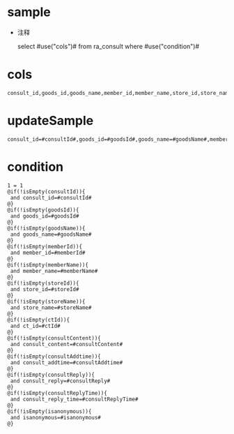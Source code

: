 sample
===
* 注释

	select #use("cols")# from ra_consult  where  #use("condition")#

cols
===
	consult_id,goods_id,goods_name,member_id,member_name,store_id,store_name,ct_id,consult_content,consult_addtime,consult_reply,consult_reply_time,isanonymous

updateSample
===
	
	consult_id=#consultId#,goods_id=#goodsId#,goods_name=#goodsName#,member_id=#memberId#,member_name=#memberName#,store_id=#storeId#,store_name=#storeName#,ct_id=#ctId#,consult_content=#consultContent#,consult_addtime=#consultAddtime#,consult_reply=#consultReply#,consult_reply_time=#consultReplyTime#,isanonymous=#isanonymous#

condition
===

	1 = 1  
	@if(!isEmpty(consultId)){
	 and consult_id=#consultId#
	@}
	@if(!isEmpty(goodsId)){
	 and goods_id=#goodsId#
	@}
	@if(!isEmpty(goodsName)){
	 and goods_name=#goodsName#
	@}
	@if(!isEmpty(memberId)){
	 and member_id=#memberId#
	@}
	@if(!isEmpty(memberName)){
	 and member_name=#memberName#
	@}
	@if(!isEmpty(storeId)){
	 and store_id=#storeId#
	@}
	@if(!isEmpty(storeName)){
	 and store_name=#storeName#
	@}
	@if(!isEmpty(ctId)){
	 and ct_id=#ctId#
	@}
	@if(!isEmpty(consultContent)){
	 and consult_content=#consultContent#
	@}
	@if(!isEmpty(consultAddtime)){
	 and consult_addtime=#consultAddtime#
	@}
	@if(!isEmpty(consultReply)){
	 and consult_reply=#consultReply#
	@}
	@if(!isEmpty(consultReplyTime)){
	 and consult_reply_time=#consultReplyTime#
	@}
	@if(!isEmpty(isanonymous)){
	 and isanonymous=#isanonymous#
	@}
	
	